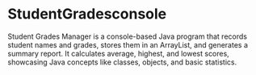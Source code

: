 # StudentGradesconsole
Student Grades Manager is a console-based Java program that records student names and grades, stores them in an ArrayList, and generates a summary report. It calculates average, highest, and lowest scores, showcasing Java concepts like classes, objects, and basic statistics.
